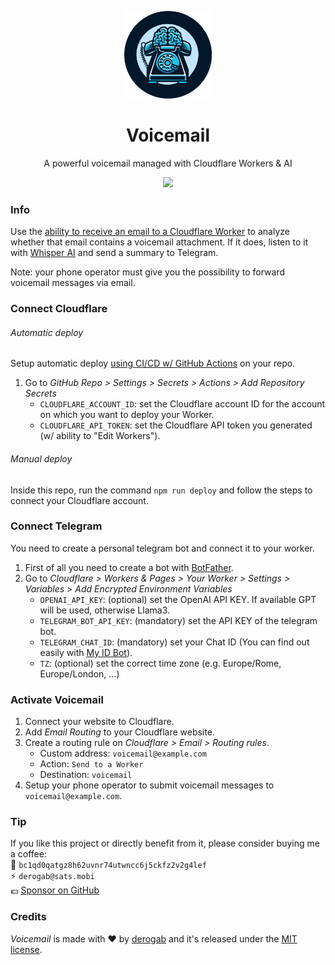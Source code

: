 <p align="center">
  <img src="./.github/assets/logo.png" width="140px">
</p>
<h1 align="center">Voicemail</h1>
<p align="center">A powerful voicemail managed with Cloudflare Workers & AI</p>
<p align="center">
  <a href="https://github.com/derogab/voicemail/actions/workflows/deploy.yml">
    <img src="https://github.com/derogab/voicemail/actions/workflows/deploy.yml/badge.svg">
  </a>
</p>

### Info
Use the [ability to receive an email to a Cloudflare Worker](https://developers.cloudflare.com/email-routing/email-workers/) to analyze whether that email contains a voicemail attachment.
If it does, listen to it with [Whisper AI](https://developers.cloudflare.com/workers-ai/models/whisper/) and send a summary to Telegram.

Note: your phone operator must give you the possibility to forward voicemail messages via email.

### Connect Cloudflare
###### Automatic deploy
Setup automatic deploy [using CI/CD w/ GitHub Actions](https://developers.cloudflare.com/workers/wrangler/ci-cd/#2-set-up-ci) on your repo.

1. Go to _GitHub Repo > Settings > Secrets > Actions > Add Repository Secrets_  
    - `CLOUDFLARE_ACCOUNT_ID`: set the Cloudflare account ID for the account on which you want to deploy your Worker.
    - `CLOUDFLARE_API_TOKEN`: set the Cloudflare API token you generated (w/ ability to "Edit Workers").

###### Manual deploy
Inside this repo, run the command `npm run deploy` and follow the steps to connect your Cloudflare account.

### Connect Telegram
You need to create a personal telegram bot and connect it to your worker.
1. First of all you need to create a bot with [BotFather](https://t.me/BotFather).
2. Go to _Cloudflare > Workers & Pages > Your Worker > Settings > Variables > Add Encrypted Environment Variables_
   - `OPENAI_API_KEY`: (optional) set the OpenAI API KEY. If available GPT will be used, otherwise Llama3.
   - `TELEGRAM_BOT_API_KEY`: (mandatory) set the API KEY of the telegram bot.
   - `TELEGRAM_CHAT_ID`: (mandatory) set your Chat ID (You can find out easily with [My ID Bot](https://t.me/my_id_bot)).
   - `TZ`: (optional) set the correct time zone (e.g. Europe/Rome, Europe/London, ...)

### Activate Voicemail
1. Connect your website to Cloudflare.
2. Add _Email Routing_ to your Cloudflare website.
3. Create a routing rule on _Cloudflare > Email > Routing rules_.
   - Custom address: `voicemail@example.com`
   - Action: `Send to a Worker`
   - Destination: `voicemail`
4. Setup your phone operator to submit voicemail messages to `voicemail@example.com`.


### Tip
If you like this project or directly benefit from it, please consider buying me a coffee:  
🔗 `bc1qd0qatgz8h62uvnr74utwncc6j5ckfz2v2g4lef`  
⚡️ `derogab@sats.mobi`  
💶 [Sponsor on GitHub](https://github.com/sponsors/derogab)

### Credits
_Voicemail_ is made with ♥  by [derogab](https://github.com/derogab) and it's released under the [MIT license](./LICENSE).

